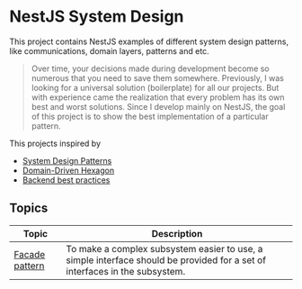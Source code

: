# NestJS System Design

This project contains NestJS examples of different system design patterns, like communications, domain layers, patterns and etc.

> Over time, your decisions made during development become so numerous that you need to save them somewhere. Previously, I was looking for a universal solution (boilerplate) for all our projects. But with experience came the realization that every problem has its own best and worst solutions. Since I develop mainly on NestJS, the goal of this project is to show the best implementation of a particular pattern.

This projects inspired by

- [System Design Patterns](https://github.com/Sairyss/system-design-patterns)
- [Domain-Driven Hexagon](https://github.com/Sairyss/domain-driven-hexagon)
- [Backend best practices](https://github.com/Sairyss/backend-best-practices)

## Topics

| Topic | Description |
|---|-----|
| [Facade pattern](./examples/facade-pattern/) | To make a complex subsystem easier to use, a simple interface should be provided for a set of interfaces in the subsystem. |
